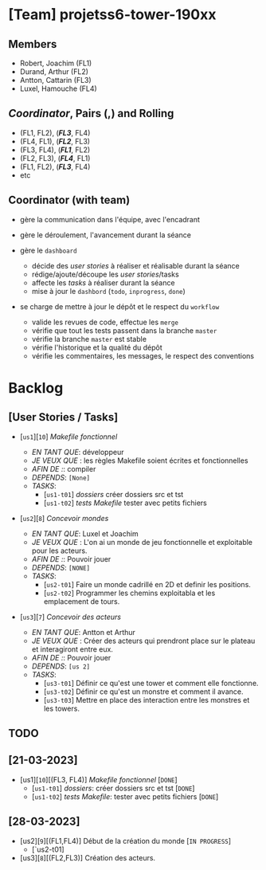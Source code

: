 # [Team] projetss6-tower-190xx
## Members
- Robert, Joachim (FL1) 
- Durand, Arthur (FL2) 
- Antton, Cattarin (FL3) 
- Luxel, Hamouche (FL4) 

## *Coordinator*, Pairs **(,)** and Rolling
- (FL1, FL2), (***FL3***, FL4) 
- (FL4, FL1), (***FL2***, FL3)
- (FL3, FL4), (***FL1***, FL2) 
- (FL2, FL3), (***FL4***, FL1) 
- (FL1, FL2), (***FL3***, FL4) 
-  etc

## Coordinator (with team)

- gère la communication dans l'équipe, avec l'encadrant
- gère le déroulement, l'avancement durant la séance
- gère le `dashboard`
	- décide des *user stories* à réaliser et réalisable durant la séance
	- rédige/ajoute/découpe les *user stories*/tasks
	- affecte les *tasks* à réaliser durant la séance
	- mise à jour le `dashbord` (`todo`, `inprogress`, `done`)
	
- se charge de mettre à jour le dépôt et le respect du `workflow`
  - valide les revues de code, effectue les `merge`
  - vérifie que tout les tests passent dans la branche `master`
  - vérifie la branche `master` est stable
  - vérifie l'historique et la qualité du dépôt
  - vérifie les commentaires, les messages, le respect des conventions
  

# Backlog

## [User Stories / Tasks]
- [`us1`][`10`] *Makefile fonctionnel*
  - *EN TANT QUE*: développeur
  - *JE VEUX QUE* : les règles Makefile soient écrites et fonctionnelles
  - *AFIN DE :*: compiler
  - *DEPENDS*: `[None]`
  - *TASKS*:
	- [`us1-t01`] *dossiers* créer dossiers src et tst 
	- [`us1-t02`] *tests Makefile* tester avec petits fichiers
	
- [`us2`][`8`] *Concevoir mondes*
  - *EN TANT QUE*: Luxel et Joachim
  - *JE VEUX QUE* : L'on ai un monde de jeu fonctionnelle et exploitable pour les acteurs. 
  - *AFIN DE :*: Pouvoir jouer 
  - *DEPENDS*: `[NONE]`
  - *TASKS*:
	- [`us2-t01`]  Faire un monde cadrillé en 2D et definir les positions. 
	- [`us2-t02`]  Programmer les chemins exploitabla et les emplacement de tours.
	
- [`us3`][`7`] *Concevoir des acteurs*
  - *EN TANT QUE*: Antton et Arthur  
  - *JE VEUX QUE* : Créer des acteurs qui prendront place sur le plateau et interagiront entre eux. 
  - *AFIN DE :*: Pouvoir jouer 
  - *DEPENDS*: `[us 2]`
  - *TASKS*:
	- [`us3-t01`]  Définir ce qu'est une tower et comment elle fonctionne. 
	- [`us3-t02`] Définir ce qu'est un monstre et comment il avance.
    - [`us3-t03`] Mettre en place des interaction entre les monstres et les towers.


## TODO


## [21-03-2023] 
- [us1][`10`][(FL3, FL4)] *Makefile fonctionnel* [`DONE`]
   	- [`us1-t01`] *dossiers*: créer dossiers src et tst [`DONE`]
	- [`us1-t02`] *tests Makefile*: tester avec petits fichiers [`DONE`]

## [28-03-2023]
- [us2][`9`][(FL1,FL4)] Début de la création du monde [`IN PROGRESS`]
  - [`us2-t01] 
- [us3][`8`][(FL2,FL3)] Création des acteurs. 
